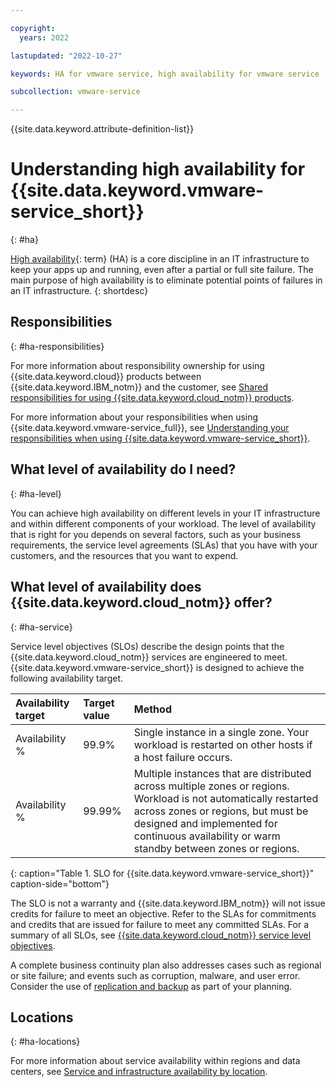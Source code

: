 ```yaml
---

copyright:
  years: 2022

lastupdated: "2022-10-27"

keywords: HA for vmware service, high availability for vmware service

subcollection: vmware-service

---
```


{{site.data.keyword.attribute-definition-list}}

# Understanding high availability for {{site.data.keyword.vmware-service_short}}
{: #ha}

[High availability](#x2284708){: term} (HA) is a core discipline in an IT infrastructure to keep your apps up and running, even after a partial or full site failure. The main purpose of high availability is to eliminate potential points of failures in an IT infrastructure. 
{: shortdesc}

## Responsibilities
{: #ha-responsibilities}

For more information about responsibility ownership for using {{site.data.keyword.cloud}} products between {{site.data.keyword.IBM_notm}} and the customer, see [Shared responsibilities for using {{site.data.keyword.cloud_notm}} products](/docs/overview?topic=overview-shared-responsibilities).

For more information about your responsibilities when using {{site.data.keyword.vmware-service_full}}, see [Understanding your responsibilities when using {{site.data.keyword.vmware-service_short}}](/docs/vmware-service?topic=vmware-service-understand-responsib).

## What level of availability do I need?
{: #ha-level}

You can achieve high availability on different levels in your IT infrastructure and within different components of your workload. The level of availability that is right for you depends on several factors, such as your business requirements, the service level agreements (SLAs) that you have with your customers, and the resources that you want to expend.

## What level of availability does {{site.data.keyword.cloud_notm}} offer?
{: #ha-service}

Service level objectives (SLOs) describe the design points that the {{site.data.keyword.cloud_notm}} services are engineered to meet. {{site.data.keyword.vmware-service_short}} is designed to achieve the following availability target.

| Availability target | Target value | Method |
|:------------------- |:------------ | :----- |
| Availability % | 99.9% | Single instance in a single zone. Your workload is restarted on other hosts if a host failure occurs. |
| Availability % | 99.99% | Multiple instances that are distributed across multiple zones or regions. Workload is not automatically restarted across zones or regions, but must be designed and implemented for continuous availability or warm standby between zones or regions. |
{: caption="Table 1. SLO for {{site.data.keyword.vmware-service_short}}" caption-side="bottom"}

The SLO is not a warranty and {{site.data.keyword.IBM_notm}} will not issue credits for failure to meet an objective. Refer to the SLAs for commitments and credits that are issued for failure to meet any committed SLAs. For a summary of all SLOs, see [{{site.data.keyword.cloud_notm}} service level objectives](/docs/overview?topic=overview-slo).

A complete business continuity plan also addresses cases such as regional or site failure; and events such as corruption, malware, and user error. Consider the use of [replication and backup](/docs/vmware-service?topic=vmware-service-bc-dr) as part of your planning.

## Locations
{: #ha-locations}

For more information about service availability within regions and data centers, see [Service and infrastructure availability by location](/docs/overview?topic=overview-services_region).
